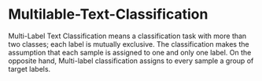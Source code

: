 # Multilable-Text-Classification
Multi-Label Text Classification means a classification task with more than two classes; each label is mutually exclusive. The classification makes the assumption that each sample is assigned to one and only one label. On the opposite hand, Multi-label classification assigns to every sample a group of target labels.
